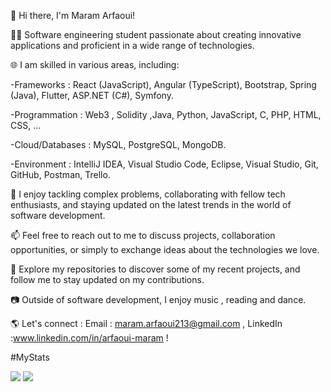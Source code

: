 👋 Hi there, I'm Maram Arfaoui!

 👩‍💻 Software engineering student passionate about creating innovative applications and proficient in a wide range of technologies.

🌐 I am skilled in various areas, including:

-Frameworks : React (JavaScript), Angular (TypeScript), Bootstrap, Spring (Java), Flutter, ASP.NET (C#), Symfony.

-Programmation  : Web3 , Solidity ,Java, Python, JavaScript, C, PHP, HTML, CSS, ...

-Cloud/Databases :  MySQL, PostgreSQL, MongoDB.

-Environment : IntelliJ IDEA, Visual Studio Code, Eclipse, Visual Studio, Git, GitHub, Postman, Trello.

🌟 I enjoy tackling complex problems, collaborating with fellow tech enthusiasts, and staying updated on the latest trends in the world of software development.

📫 Feel free to reach out to me to discuss projects, collaboration opportunities, or simply to exchange ideas about the technologies we love.

🚀 Explore my repositories to discover some of my recent projects, and follow me to stay updated on my contributions.

📷 Outside of software development, I enjoy music , reading  and dance.

🌎 Let's connect : Email : maram.arfaoui213@gmail.com , LinkedIn :www.linkedin.com/in/arfaoui-maram  !

#MyStats

![](https://raw.githubusercontent.com/maramarfaoui/maramarfaoui/master/profile-summary-card-output/github_dark/1-repos-per-language.svg)
![](https://raw.githubusercontent.com/maramarfaoui/maramarfaoui/master/profile-summary-card-output/github_dark/3-stats.svg)


